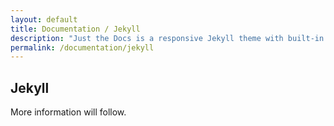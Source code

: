 ```yaml
---
layout: default
title: Documentation / Jekyll
description: "Just the Docs is a responsive Jekyll theme with built-in search that is easily customizable and hosted on GitHub Pages."
permalink: /documentation/jekyll
---
```


## Jekyll

More information will follow.
